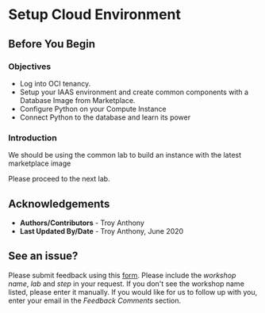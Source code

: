 # Setup Cloud Environment

## Before You Begin
### Objectives
- Log into OCI tenancy.
- Setup your IAAS environment and create common components with a Database Image from Marketplace.
- Configure Python on your Compute Instance
- Connect Python to the database and learn its power

### Introduction
We should be using the common lab to build an instance with the latest marketplace image


Please proceed to the next lab.

## Acknowledgements

- **Authors/Contributors** - Troy Anthony
- **Last Updated By/Date** - Troy Anthony, June 2020

## See an issue?
Please submit feedback using this [form](https://apexapps.oracle.com/pls/apex/f?p=133:1:::::P1_FEEDBACK:1). Please include the *workshop name*, *lab* and *step* in your request.  If you don't see the workshop name listed, please enter it manually. If you would like for us to follow up with you, enter your email in the *Feedback Comments* section. 

